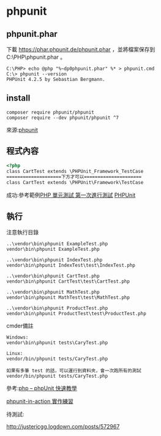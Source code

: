 # phpunit

## phpunit.phar
下載 https://phar.phpunit.de/phpunit.phar ，並將檔案保存到 C:\PHP\phpunit.phar 。
~~~
C:\PHP> echo @php "%~dp0phpunit.phar" %* > phpunit.cmd
C:\> phpunit --version
PHPUnit 4.2.5 by Sebastian Bergmann.
~~~

## install
~~~
composer require phpunit/phpunit
composer require --dev phpunit/phpunit ^7
~~~
來源:[phpunit](https://phpunit.de/getting-started/phpunit-7.html)

## 程式內容
~~~html
<?php
class CartTest extends \PHPUnit_Framework_TestCase
====================下方才可以=====================
class CartTest extends \PHPUnit\Framework\TestCase
~~~
成功:參考範例[PHP 單元測試 第一次進行測試](https://wadehuanglearning.blogspot.com/2018/03/php.html)
[PHPUnit](https://blog.johnsonlu.org/phpunit/)

## 執行
注意執行目錄
~~~
..\vendor\bin\phpunit ExampleTest.php
vendor\bin\phpunit ExampleTest.php

..\vendor\bin\phpunit IndexTest.php
vendor\bin\phpunit IndexTest\test\IndexTest.php

..\vendor\bin\phpunit CartTest.php
vendor\bin\phpunit CartTest\test\CartTest.php

..\vendor\bin\phpunit MathTest.php
vendor\bin\phpunit MathTest\test\MathTest.php

..\vendor\bin\phpunit ProductTest.php
vendor\bin\phpunit ProductTest\test\ProductTest.php
~~~
cmder備註
~~~
Windows:
vendor\bin\phpunit tests\CaryTest.php
 
Linux: 
vendor/bin/phpunit tests/CaryTest.php

如果有多筆 test 的話，可以運行到資料夾，會一次跑所有的測試
vendor/bin/phpunit tests/CaryTest.php
~~~

參考:[php – phpUnit 快速教學](https://jsnwork.kiiuo.com/archives/3119/php-phpunit-%E5%BF%AB%E9%80%9F%E6%95%99%E5%AD%B8/)

[phpunit-in-action 實作練習](https://jaceju-books.gitbooks.io/phpunit-in-action/content/chapters/05/2.html)

待測試:

http://justericgg.logdown.com/posts/572967